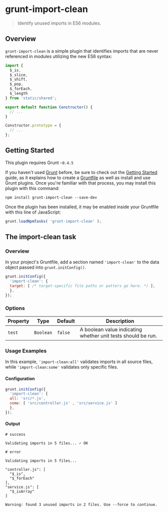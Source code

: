 # grunt-import-clean

> Identify unused imports in ES6 modules.

## Overview

`grunt-import-clean` is a simple plugin that identifies imports that are never referenced in modules utilizing the new ES6 syntax:

```javascript
import {
  $_is,
  $_slice,
  $_shift,
  $_pop,
  $_forEach,
  $_length
} from 'static/shared';

export default function Constructor() {
  // ...
}

Constructor.prototype = {
  // ...
};
```

## Getting Started
This plugin requires Grunt `~0.4.5`

If you haven't used [Grunt](http://gruntjs.com/) before, be sure to check out the [Getting Started](http://gruntjs.com/getting-started) guide, as it explains how to create a [Gruntfile](http://gruntjs.com/sample-gruntfile) as well as install and use Grunt plugins. Once you're familiar with that process, you may install this plugin with this command:

```shell
npm install grunt-import-clean --save-dev
```

Once the plugin has been installed, it may be enabled inside your Gruntfile with this line of JavaScript:

```javascript
grunt.loadNpmTasks( 'grunt-import-clean' );
```

## The import-clean task

### Overview
In your project's Gruntfile, add a section named `'import-clean'` to the data object passed into `grunt.initConfig()`.

```javascript
grunt.initConfig({
  'import-clean': {
  target: [ /* target-specific file paths or patters go here. */ ],
  },
});
```

### Options

| Property | Type | Default | Description |
| -------- | ---- | ------- | ----------- |
| `test` | `Boolean` | `false` | A boolean value indicating whether unit tests should be run. |

### Usage Examples

In this example, `'import-clean:all'` validates imports in all source files, while `'import-clean:some'` validates only specific files.

#### Configuration

```javascript
grunt.initConfig({
  'import-clean': {
  all: 'src/*.js',
  some: [ 'src/controller.js' , 'src/service.js' ]
  },
});
```

#### Output

```shell
# success

Validating imports in 5 files... ✓ OK
```

```shell
# error

Validating imports in 5 files...

"controller.js": [
  "$_is",
  "$_forEach"
],
"service.js": [
  "$_isArray"
]

Warning: found 3 unused imports in 2 files. Use --force to continue.
```
